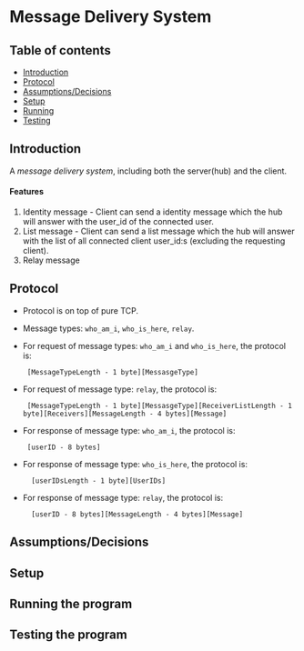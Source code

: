 # Message Delivery System

## Table of contents

* [Introduction](#introduction)
* [Protocol](#protocol)
* [Assumptions/Decisions](#assumptionsdecisions)
* [Setup](#setup)
* [Running](#running-the-program)
* [Testing](#testing-the-program)

## Introduction

A _message delivery system_,
including both the server(hub) and the client.

#### Features

1. Identity message - Client can send a identity message which the hub will answer with the user_id of the connected user.
2. List message - Client can send a list message which the hub will answer with the list of all connected client user_id:s (excluding the requesting client).
3. Relay message

## Protocol

 - Protocol is on top of pure TCP.
 - Message types: `who_am_i`, `who_is_here`, `relay`.
 - For request of message types: `who_am_i` and `who_is_here`, the protocol is:
        
        [MessageTypeLength - 1 byte][MessasgeType]
        
 - For request of message type: `relay`, the protocol is:
         
        [MessageTypeLength - 1 byte][MessasgeType][ReceiverListLength - 1 byte][Receivers][MessageLength - 4 bytes][Message]

 - For response of message type: `who_am_i`, the protocol is:
        
        [userID - 8 bytes]
        
 - For response of message type: `who_is_here`, the protocol is:
         
         [userIDsLength - 1 byte][UserIDs]
       
 - For response of message type: `relay`, the protocol is:
         
         [userID - 8 bytes][MessageLength - 4 bytes][Message]
        
## Assumptions/Decisions

## Setup

## Running the program

## Testing the program